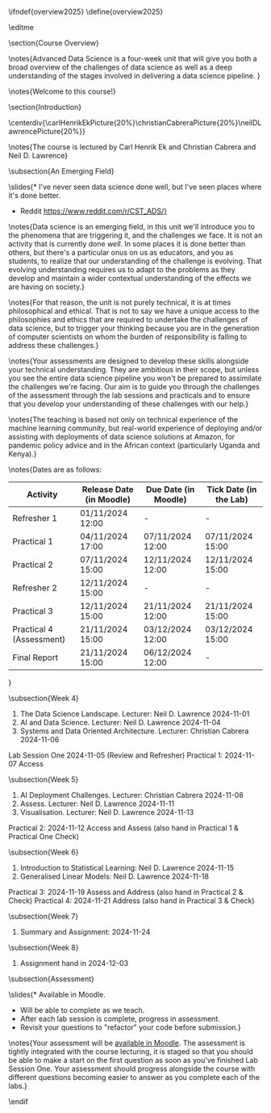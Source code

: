 \ifndef{overview2025}
\define{overview2025}

\editme


\section{Course Overview}

\notes{Advanced Data Science is a four-week unit that will give you both a broad overview of the challenges of data science as well as a deep understanding of the stages involved in delivering a data science pipeline. }

\notes{Welcome to this course!}

\section{Introduction}

\centerdiv{\carlHenrikEkPicture{20%}\christianCabreraPicture{20%}\neilDLawrencePicture{20%}}

\notes{The course is lectured by Carl Henrik Ek and Christian Cabrera and Neil D. Lawrence}

\subsection{An Emerging Field}

\slides{* I've never seen data science done well, but I've seen places where it's done better.
* Reddit 
  https://www.reddit.com/r/CST_ADS/}


\notes{Data science is an emerging field, in this unit we'll introduce you to the phenomena that are triggering it, and the challenges we face. It is not an activity that is currently done *well*. In some places it is done better than others, but there's a particular onus on us as educators, and you as students, to realize that our understanding of the challenge is evolving. That evolving understanding requires us to adapt to the problems as they develop and maintain a wider contextual understanding of the effects we are having on society.}

\notes{For that reason, the unit is not purely technical, it is at times philosophical and ethical. That is not to say we have a unique access to the philosophies and ethics that are required to undertake the challenges of data science, but to trigger your thinking because you are in the generation of computer scientists on whom the burden of responsibility is falling to address these challenges.}

\notes{Your assessments are designed to develop these skills alongside your technical understanding. They are ambitious in their scope, but unless you see the entire data science pipeline you won't be prepared to assimilate the challenges we're facing. Our aim is to guide you through the challenges of the assessment through the lab sessions and practicals and to ensure that you develop your understanding of these challenges with our help.}

\notes{The teaching is based not only on technical experience of the machine learning community, but real-world experience of deploying and/or assisting with deployments of data science solutions at Amazon, for pandemic policy advice and in the African context (particularly Uganda and Kenya).}

\notes{Dates are as follows:

| Activity                 | Release Date (in Moodle) | Due Date (in Moodle) | Tick Date (in the Lab) |
|--------------------------|--------------------------|-----------------------|-------------------------|
| Refresher 1              | 01/11/2024 12:00        | -                     | -                       |
| Practical 1              | 04/11/2024 17:00        | 07/11/2024 12:00      | 07/11/2024 15:00        |
| Practical 2              | 07/11/2024 15:00        | 12/11/2024 12:00      | 12/11/2024 15:00        |
| Refresher 2              | 12/11/2024 15:00        | -                     | -                       |
| Practical 3              | 12/11/2024 15:00        | 21/11/2024 12:00      | 21/11/2024 15:00        |
| Practical 4 (Assessment) | 21/11/2024 15:00        | 03/12/2024 12:00      | 03/12/2024 15:00        |
| Final Report             | 21/11/2024 15:00        | 06/12/2024 12:00      | -                       |
}

\subsection{Week 4}

  1. The Data Science Landscape. Lecturer: Neil D. Lawrence 2024-11-01
  2. AI and Data Science. Lecturer: Neil D. Lawrence 2024-11-04
  3. Systems and Data Oriented Architecture. Lecturer: Christian Cabrera 2024-11-06

  Lab Session One 2024-11-05 (Review and Refresher)
  Practical 1: 2024-11-07 Access

\subsection{Week 5}

  1. AI Deployment Challenges. Lecturer: Christian Cabrera 2024-11-08
  2. Assess. Lecturer: Neil D. Lawrence 2024-11-11
  3. Visualisation. Lecturer: Neil D. Lawrence 2024-11-13

  Practical 2: 2024-11-12 Access and Assess (also hand in Practical 1 & Practical One Check)
  
  
\subsection{Week 6}

  1. Introduction to Statistical Learning: Neil D. Lawrence 2024-11-15
  2. Generalised Linear Models: Neil D. Lawrence 2024-11-18
  
  Practical 3: 2024-11-19 Assess and Address (also hand in Practical 2 & Check)
  Practical 4: 2024-11-21 Address (also hand in Practical 3 & Check)

\subsection{Week 7}

  1. Summary and Assignment:  2024-11-24
  
\subsection{Week 8}
  
  1. Assignment hand in 2024-12-03

\subsection{Assessment}

\slides{* Available in Moodle.
* Will be able to complete as we teach.
* After each lab session is complete, progress in assessment.
* Revisit your questions to "refactor" your code before submission.}

\notes{Your assessment will be [available in Moodle](https://www.vle.cam.ac.uk/). The assessment is tightly integrated with the course lecturing, it is staged so that you should be able to make a start on the first question as soon as you've finished Lab Session One. Your assessment should progress alongside the course with different questions becoming easier to answer as you complete each of the labs.}


\endif

